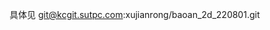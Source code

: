 <!--
 * @Author: xujianrong
 * @Date: 2023-01-09 15:17:17
 * @LastEditTime: 2023-01-09 15:17:22
 * @LastEditors: xujianrong
 * @Description: 
 * @FilePath: /app/tools/datasets/sutpc_object_detection/readme.md
 * 
-->
具体见
git@kcgit.sutpc.com:xujianrong/baoan_2d_220801.git